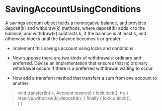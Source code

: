 # SavingAccountUsingConditions

A savings account object holds a nonnegative balance, and provides deposit(k) and withdraw(k) methods, where deposit(k) adds k to the balance, and withdraw(k) subtracts k, if the balance is at least k, and otherwise blocks until the balance becomes k or greater. 

- Implement this savings account using locks and conditions. 

- Now suppose there are two kinds of withdrawals: ordinary and preferred. Devise an implementation that ensures that no ordinary withdrawal occurs if there is a preferred withdrawal waiting to occur. 

- Now add a transfer() method that transfers a sum from one account to another: 
> void transfer(int k, Account reserve) { 
	lock.lock();
	try {        
		reserve.withdraw(k);deposit(k); 
	} finally { 
       lock.unlock();    
	}
} 